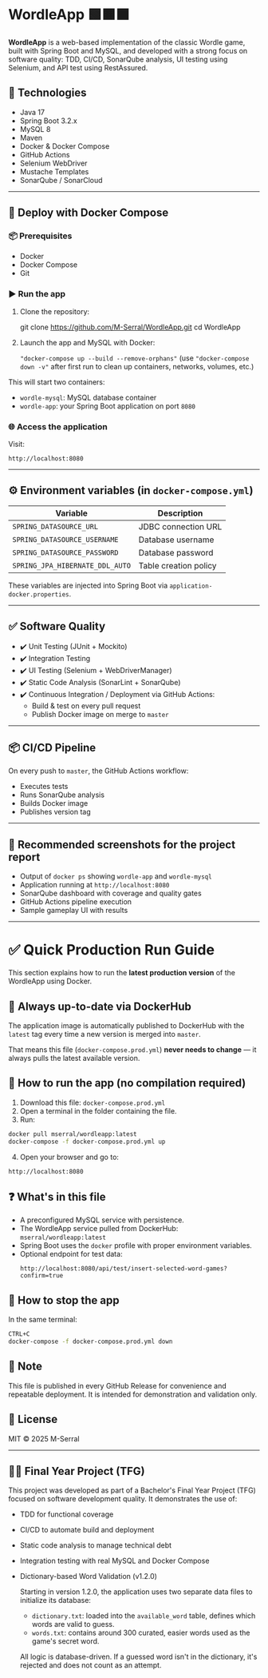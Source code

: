 # WordleApp 🟩🟧⬛

**WordleApp** is a web-based implementation of the classic Wordle game, built with Spring Boot and MySQL, and developed with a strong focus on software quality: TDD, CI/CD, SonarQube analysis, UI testing using Selenium, and API test using RestAssured.
## 🚀 Technologies

- Java 17
- Spring Boot 3.2.x
- MySQL 8
- Maven
- Docker & Docker Compose
- GitHub Actions
- Selenium WebDriver
- Mustache Templates
- SonarQube / SonarCloud

---

## 🐳 Deploy with Docker Compose

### 📦 Prerequisites

- Docker
- Docker Compose
- Git

### ▶️ Run the app

1. Clone the repository:

   git clone https://github.com/M-Serral/WordleApp.git
   cd WordleApp

2. Launch the app and MySQL with Docker:

   ``` "docker-compose up --build --remove-orphans" ``` (use ``` "docker-compose down -v" ``` after first run
    to clean up containers, networks, volumes, etc.)

This will start two containers:
- `wordle-mysql`: MySQL database container
- `wordle-app`: your Spring Boot application on port `8080`

### 🌐 Access the application

Visit:

    http://localhost:8080

---

## ⚙️ Environment variables (in `docker-compose.yml`)

| Variable                     | Description                            |
|-----------------------------|----------------------------------------|
| `SPRING_DATASOURCE_URL`     | JDBC connection URL                    |
| `SPRING_DATASOURCE_USERNAME`| Database username                      |
| `SPRING_DATASOURCE_PASSWORD`| Database password                      |
| `SPRING_JPA_HIBERNATE_DDL_AUTO` | Table creation policy            |

These variables are injected into Spring Boot via `application-docker.properties`.

---

## ✅ Software Quality

- ✔️ Unit Testing (JUnit + Mockito)
- ✔️ Integration Testing
- ✔️ UI Testing (Selenium + WebDriverManager)
- ✔️ Static Code Analysis (SonarLint + SonarQube)
- ✔️ Continuous Integration / Deployment via GitHub Actions:
    - Build & test on every pull request
    - Publish Docker image on merge to `master`

---

## 📦 CI/CD Pipeline

On every push to `master`, the GitHub Actions workflow:

- Executes tests
- Runs SonarQube analysis
- Builds Docker image
- Publishes version tag

---

## 📸 Recommended screenshots for the project report

- Output of `docker ps` showing `wordle-app` and `wordle-mysql`
- Application running at `http://localhost:8080`
- SonarQube dashboard with coverage and quality gates
- GitHub Actions pipeline execution
- Sample gameplay UI with results

---

# ✅ Quick Production Run Guide

This section explains how to run the **latest production version** of the WordleApp using Docker.

## 🔄 Always up-to-date via DockerHub

The application image is automatically published to DockerHub with the `latest` tag every time a new version is merged into `master`.

That means this file (`docker-compose.prod.yml`) **never needs to change** — it always pulls the latest available version.

## 🚀 How to run the app (no compilation required)

1. Download this file: `docker-compose.prod.yml`
2. Open a terminal in the folder containing the file.
3. Run:

```bash
docker pull mserral/wordleapp:latest
docker-compose -f docker-compose.prod.yml up
```

4. Open your browser and go to:
```
http://localhost:8080
```

## ❓ What's in this file

- A preconfigured MySQL service with persistence.
- The WordleApp service pulled from DockerHub: `mserral/wordleapp:latest`
- Spring Boot uses the `docker` profile with proper environment variables.
- Optional endpoint for test data:
  ```
  http://localhost:8080/api/test/insert-selected-word-games?confirm=true
  ```

## 🧹 How to stop the app

In the same terminal:
```bash
CTRL+C
docker-compose -f docker-compose.prod.yml down
```

## 📝 Note

This file is published in every GitHub Release for convenience and repeatable deployment. It is intended for demonstration and validation only.



## 🧾 License

MIT © 2025 M-Serral

---

## 👨‍🎓 Final Year Project (TFG)

This project was developed as part of a Bachelor's Final Year Project (TFG) focused on software development quality. It demonstrates the use of:

- TDD for functional coverage
- CI/CD to automate build and deployment
- Static code analysis to manage technical debt
- Integration testing with real MySQL and Docker Compose
- Dictionary-based Word Validation (v1.2.0)

    Starting in version 1.2.0, the application uses two separate data files to initialize its database:
    
    - `dictionary.txt`: loaded into the `available_word` table, defines which words are valid to guess.
    - `words.txt`: contains around 300 curated, easier words used as the game's secret word.
    
    All logic is database-driven. If a guessed word isn't in the dictionary, it's rejected and does not count as an attempt.
